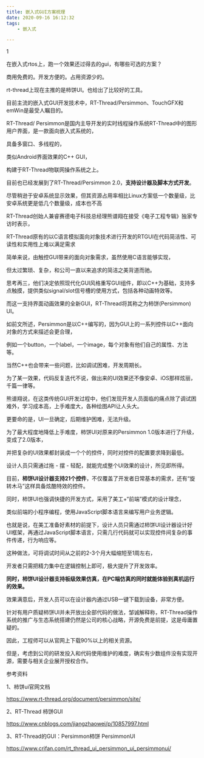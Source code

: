 ```yaml
---
title: 嵌入式GUI方案梳理
date: 2020-09-16 16:12:32
tags:
	- 嵌入式

---
```


1

在嵌入式rtos上，跑一个效果还过得去的gui，有哪些可选的方案？

商用免费的。开发方便的。占用资源少的。

rt-thread上现在主推的是柿饼UI。也给出了比较好的工具。

目前主流的嵌入式GUI开发技术中，RT-Thread/Persimmon、TouchGFX和emWin是最受人瞩目的。



RT-Thread/ Persimmon是国内主导开发的实时线程操作系统RT-Thread中的图形用户界面，是一款面向嵌入式系统的，

具备多窗口、多线程的，

类似Android界面效果的C++ GUI，

构建于RT-Thread物联网操作系统之上。

目前也已经发展到了RT-Thread/Persimmon 2.0，**支持设计器及脚本方式开发**。

尽管稍逊于安卓系统显示效果，但其资源占用率相比Linux方案低一个数量级，比安卓系统更是低几个数量级，成本也不高



RT-Thread创始人兼睿赛德电子科技总经理熊谱翔在接受《电子工程专辑》独家专访时表示，

RT-Thread原有的以C语言模拟面向对象技术进行开发的RTGUI在代码简洁性、可读性和实用性上难以满足需求

简单来说，由触控GUI带来的面向对象需求，虽然使用C语言能够实现，

但太过繁琐、复杂，和公司一直以来追求的简洁之美背道而驰。

思考再三，他们决定依照现代化GUI风格重写GUI组件，即以C++为基础，支持多点触摸，提供类似signal/slot信号槽的使用方式，包括各种动画特效等。

而这一支持界面动画效果的全新GUI，RT-Thread将其称之为柿饼(Persimmon) UI。



如前文所述，Persimmon是以C++编写的，因为GUI上的一系列控件以C++面向对象的方式来描述会更合理，

例如一个button，一个label，一个image，每个对象有他们自己的属性、方法等。

当然C++也会带来一些问题，比如调试困难，开发周期长。

为了某一效果，代码反复迭代不说，做出来的UI效果还不像安卓、iOS那样炫丽，千篇一律等。



熊谱翔说，在这类传统GUI开发过程中，他们发现开发人员面临的痛点除了调试困难外，学习成本高，上手难度大，各种绘图API让人头大。

更要命的是，UI一旦确定，后期维护困难，无法升级。 

 

为了最大程度地降低上手难度，柿饼UI对原来的Persimmon 1.0版本进行了升级，变成了2.0版本，

并把复杂的UI效果都封装成一个个的控件，同时对控件的配置要求降到最低。

设计人员只需通过拖 - 摆 - 轻配，就能完成整个UI效果的设计，所见即所得。

目前，**柿饼UI设计器支持21个控件**，不仅覆盖了开发者日常基本的需求，还有“旋转木马”这样具备炫酷特效的控件。

同时，柿饼UI也强调快捷的开发方式，采用了美工+“前端”模式的设计理念，

类似前端的小程序编程，使用JavaScript脚本语言来编写用户业务逻辑。

也就是说，在美工准备好素材的前提下，设计人员只需通过柿饼UI设计器设计好UI框架，再通过JavaScript脚本语言，只需几行代码就可以实现控件间复杂的事件传递，行为响应等。

这种做法，可将调试时间从之前的2-3个月大幅缩短至1周左右，

开发者只需把精力集中在逻辑控制上即可，极大提升了开发效率。

**同时，柿饼UI设计器支持板级效果仿真，在PC端仿真的同时就能体验到真机运行的效果。**

效果满意后，开发人员可以在设计器内通过USB一键下载到设备，非常方便。



针对有用户质疑柿饼UI并未开放出全部代码的做法，邹诚解释称，RT-Thread操作系统的推广与生态系统搭建仍然是公司的核心战略，开源免费是前提，这是毋庸置疑的。

因此，工程师可以从官网上下载90%以上的相关资源。

但是，考虑到公司的研发投入和代码使用维护的难度，确实有少数组件没有实现开源，需要与相关企业展开授权合作。



参考资料

1、柿饼ui官网文档

https://www.rt-thread.org/document/persimmon/site/

2、RT-Thread 柿饼GUI

https://www.cnblogs.com/jiangzhaowei/p/10857997.html

3、RT-Thread的GUI：Persimmon柿饼 PersimmonUI

https://www.crifan.com/rt_thread_ui_persimmon_ui_persimmonui/
